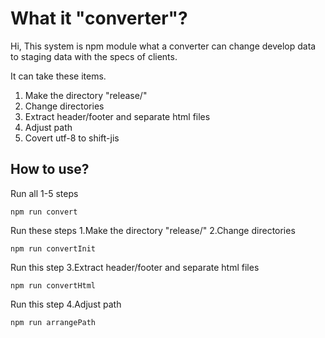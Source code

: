 # What it "converter"?
Hi,
This system is npm module what a converter can change develop data to staging data with the specs of clients.

It can take these items.

1. Make the directory "release/"
2. Change directories
3. Extract header/footer and separate html files
4. Adjust path
5. Covert utf-8 to shift-jis

## How to use?

Run all 1-5 steps
```
npm run convert
```

Run these steps
1.Make the directory "release/"
2.Change directories
```
npm run convertInit
```

Run this step
3.Extract header/footer and separate html files
```
npm run convertHtml
```

Run this step
4.Adjust path
```
npm run arrangePath
```